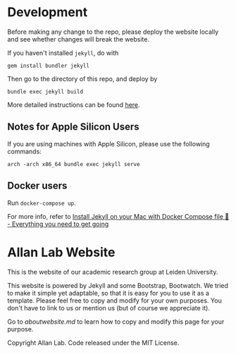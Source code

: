 # Development
Before making any change to the repo, please deploy the website locally and see whether changes will break the website.

If you haven't installed `jekyll`, do with

```gem install bundler jekyll```

Then go to the directory of this repo, and deploy by

```bundle exec jekyll build```

More detailed instructions can be found <a href='https://jekyllrb.com'>here</a>.

## Notes for Apple Silicon Users
If you are using machines with Apple Silicon, please use the following commands:

```arch -arch x86_64 bundle exec jekyll serve```

## Docker users
Run `docker-compose up`.

For more info, refer to [Install Jekyll on your Mac with Docker Compose file 🤘 - Everything you need to get going](https://dev.to/stankukucka/install-jekyll-on-your-mac-with-docker-compose-file-everything-you-need-to-get-going-2alf)


# Allan Lab Website

This is the website of our academic research group at Leiden University.

This website is powered by Jekyll and some Bootstrap, Bootwatch. We tried to make it simple yet adaptable, so that it is easy for you to use it as a template. Please feel free to copy and modify for your own purposes.  You don't have to link to us or mention us (but of course we appreciate it).

Go to *aboutwebsite.md* to learn how to copy and modify this page for your purpose. 


Copyright Allan Lab. Code released under the MIT License.